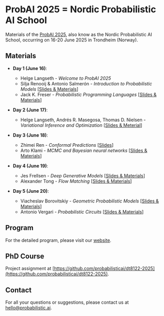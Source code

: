 # ProbAI 2025 = Nordic Probabilistic AI School

Materials of the [ProbAI 2025](https://nordic.probabilistic.ai/), also know as the Nordic Probabilistic AI School, occurring on 16-20 June 2025 in Trondheim (Norway).

## Materials

* **Day 1 (June 16)**:
  - Helge Langseth - *Welcome to ProbAI 2025*
  - Silja Renooij & Antonio Salmerón - *Introduction to Probabilistic Models* [[Slides & Materials](day-1/)]
  - Jack K. Freser - *Probabilistic Programming Languages* [[Slides & Materials](day-1/)]


* **Day 2 (June 17)**:
  - Helge Langseth, Andrés R. Masegosa, Thomas D. Nielsen - *Variational Inference and Optimization* [[Slides & Meterial](day-2/)]


* **Day 3 (June 18)**:
  - Zhimei Ren - *Conformal Predictions* [[Slides](day-3)]
  - Arto Klami - *MCMC and Bayesian neural networks* [[Slides & Materials](day-3)]

* **Day 4 (June 19)**:
  - Jes Frellsen - *Deep Generative Models* [[Slides & Materials](day-4)]
  - Alexander Tong - *Flow Matching* [[Slides & Materials](day-4)]
 
* **Day 5 (June 20)**:
  - Viacheslav Borovitskiy - *Geometric Probabilistic Models* [[Slides & Materials]([day-5](https://vab.im/probai2025/))]
  - Antonio Vergari - *Probabilistic Circuits* [[Slides & Materials](day-5)]
  
## Program

For the detailed program, please visit our [website](https://nordic.probabilistic.ai/program).

## PhD Course

Project assignment at [https://github.com/probabilisticai/dt8122-2025](https://github.com/probabilisticai/dt8122-2025).

## Contact

For all your questions or suggestions, please contact us at [hello@probabilistic.ai](mailto:hello@probabilistic.ai).
